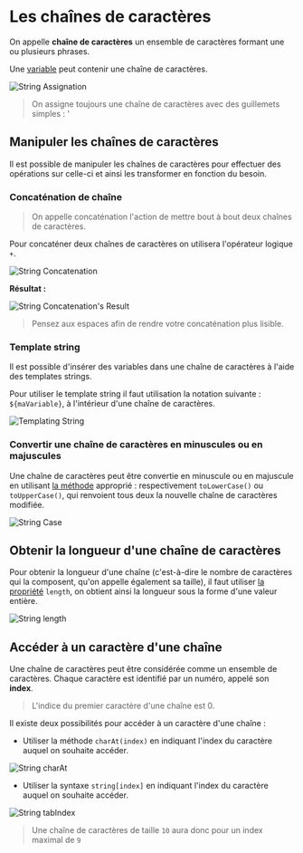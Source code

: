 # Les chaînes de caractères

On appelle **chaîne de caractères** un ensemble de caractères formant une ou plusieurs phrases.

Une [variable](https://github.com/TresorDeKelloggS/Lille_JavaScript_Wiki/blob/master/md/variables/Les_Variables.md) peut contenir une chaîne de caractères.

![String Assignation](https://raw.githubusercontent.com/TresorDeKelloggS/Lille_JavaScript_Wiki/master/ressources/strings/assignation.png)

> On assigne toujours une chaîne de caractères avec des guillemets simples : '

## Manipuler les chaînes de caractères

Il est possible de manipuler les chaînes de caractères pour effectuer des opérations sur celle-ci et ainsi les transformer en fonction du besoin.

### Concaténation de chaîne

> On appelle concaténation l'action de mettre bout à bout deux chaînes de caractères.

Pour concaténer deux chaînes de caractères on utilisera l'opérateur logique ```+```.

![String Concatenation](https://raw.githubusercontent.com/TresorDeKelloggS/Lille_JavaScript_Wiki/master/ressources/strings/concatenation.png)

**Résultat :**

![String Concatenation's Result](https://raw.githubusercontent.com/TresorDeKelloggS/Lille_JavaScript_Wiki/master/ressources/strings/concatenation_result.png)

> Pensez aux espaces afin de rendre votre concaténation plus lisible.

### Template string

Il est possible d'insérer des variables dans une chaîne de caractères à l'aide des templates strings.

Pour utiliser le template string il faut utilisation la notation suivante : `${maVariable}`, à l'intérieur d'une chaîne de caractères.

![Templating String](https://raw.githubusercontent.com/TresorDeKelloggS/Lille_JavaScript_Wiki/master/ressources/strings/template_string.png)

### Convertir une chaîne de caractères en minuscules ou en majuscules

Une chaîne de caractères peut être convertie en minuscule ou en majuscule en utilisant [la méthode](https://github.com/TresorDeKelloggS/Lille_JavaScript_Wiki/blob/master/md/objects/Les_objets.md#m%C3%A9thodes) approprié : respectivement `toLowerCase()` ou `toUpperCase()`, qui renvoient tous deux la nouvelle chaîne de caractères modifiée.

![String Case](https://raw.githubusercontent.com/TresorDeKelloggS/Lille_JavaScript_Wiki/master/ressources/strings/case.png)

## Obtenir la longueur d'une chaîne de caractères

Pour obtenir la longueur d'une chaîne (c'est-à-dire le nombre de caractères qui la composent, qu'on appelle également sa taille), il faut utiliser [la propriété](https://github.com/TresorDeKelloggS/Lille_JavaScript_Wiki/blob/master/md/objects/Les_objets.md#propri%C3%A9t%C3%A9s) `length`, on obtient ainsi la longueur sous la forme d'une valeur entière.

![String length](https://raw.githubusercontent.com/TresorDeKelloggS/Lille_JavaScript_Wiki/master/ressources/strings/length.png)

## Accéder à un caractère d'une chaîne

Une chaîne de caractères peut être considérée comme un ensemble de caractères. Chaque caractère est identifié par un numéro, appelé son **index**.

> L'indice du premier caractère d'une chaîne est 0.

Il existe deux possibilités pour accéder à un caractère d'une chaîne :

* Utiliser la méthode `charAt(index)` en indiquant l'index du caractère auquel on souhaite accéder.

![String charAt](https://raw.githubusercontent.com/TresorDeKelloggS/Lille_JavaScript_Wiki/master/ressources/strings/charat.png)

* Utiliser la syntaxe `string[index]` en indiquant l'index du caractère auquel on souhaite accéder.

![String tabIndex](https://raw.githubusercontent.com/TresorDeKelloggS/Lille_JavaScript_Wiki/master/ressources/strings/tabindex.png)

> Une chaîne de caractères de taille `10` aura donc pour un index maximal de `9`
